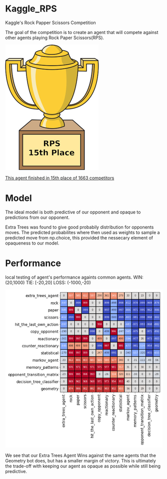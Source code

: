 # Kaggle_RPS
Kaggle's Rock Papper Scissors Competition

The goal of the competition is to create an agent that will compete against other agents playing Rock Paper Scissors(RPS).

![](https://github.com/dnoci001/Kaggle_RPS/blob/main/images/trophy.jpg)

[This agent finished in 15th place of 1663 competitors](https://www.kaggle.com/c/rock-paper-scissors/leaderboard)


# Model
The ideal model is both predictive of our opponent and opaque to predictions from our opponent.  

Extra Trees was found to give good probabily distribution for opponents moves. The predicted probabilites where then used as weights
to sample a predicted move from np.choice, this provided the nessecary element of opaqueness to our model. 

# Performance

local testing of agent's performance againts common agents. 
WIN: (20,1000)
TIE: [-20,20]
LOSS: (-1000,-20)

![](https://github.com/dnoci001/Kaggle_RPS/blob/main/images/performance_mat.png)

We see that our Extra Trees Agent Wins against the same agents that the Geometry bot does, but has a smaller margin of victory. This is ultimately the
trade-off with keeping our agent as opaque as possible while still being predictive.

